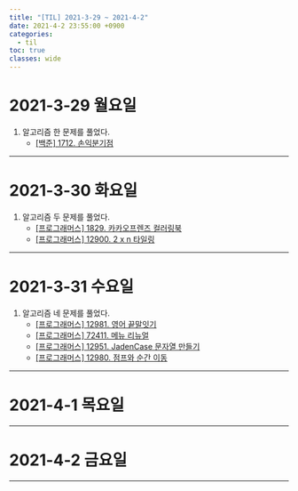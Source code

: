 ```yaml
---
title: "[TIL] 2021-3-29 ~ 2021-4-2"
date: 2021-4-2 23:55:00 +0900
categories:
  - til
toc: true
classes: wide
---
```


# 2021-3-29 월요일

1. 알고리즘 한 문제를 풀었다.
    - [[백준] 1712. 손익분기점](https://ddb8036631.github.io/boj/1712_손익분기점)

---

# 2021-3-30 화요일

1. 알고리즘 두 문제를 풀었다.
    - [[프로그래머스] 1829. 카카오프렌즈 컬러링북](https://ddb8036631.github.io/programmers/1829_카카오프렌즈-컬러링북)
    - [[프로그래머스] 12900. 2 x n 타일링](https://ddb8036631.github.io/programmers/12900_2-x-n-타일링)

---

# 2021-3-31 수요일

1. 알고리즘 네 문제를 풀었다.
    - [[프로그래머스] 12981. 영어 끝말잇기](https://ddb8036631.github.io/programmers/12981_영어-끝말잇기)
    - [[프로그래머스] 72411. 메뉴 리뉴얼](https://ddb8036631.github.io/programmers/72411_메뉴-리뉴얼)
    - [[프로그래머스] 12951. JadenCase 문자열 만들기](https://ddb8036631.github.io/programmers/12951_JadenCase-문자열-만들기)
    - [[프로그래머스] 12980. 점프와 순간 이동](https://ddb8036631.github.io/programmers/12980_점프와-순간-이동)

---

# 2021-4-1 목요일
  
---

# 2021-4-2 금요일

---